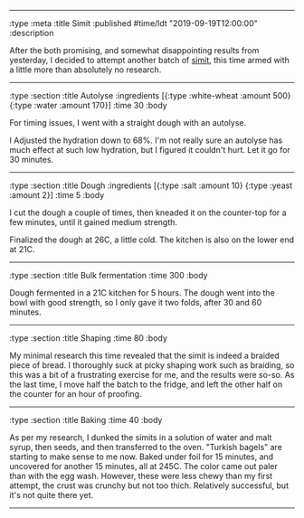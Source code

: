 --------------------------------------------------------------------------------
:type :meta
:title Simit
:published #time/ldt "2019-09-19T12:00:00"
:description

After the both promising, and somewhat disappointing results from yesterday, I
decided to attempt another batch of
[simit](https://en.wikipedia.org/wiki/Simit), this time armed with a little more
than absolutely no research.

--------------------------------------------------------------------------------
:type :section
:title Autolyse
:ingredients
[{:type :white-wheat :amount 500}
 {:type :water :amount 170}]
:time 30
:body

For timing issues, I went with a straight dough with an autolyse.

I Adjusted the hydration down to 68%. I'm not really sure an autolyse has much
effect at such low hydration, but I figured it couldn't hurt. Let it go for 30
minutes.

--------------------------------------------------------------------------------
:type :section
:title Dough
:ingredients
[{:type :salt :amount 10}
 {:type :yeast :amount 2}]
:time 5
:body

I cut the dough a couple of times, then kneaded it on the counter-top for a few
minutes, until it gained medium strength.

Finalized the dough at 26C, a little cold. The kitchen is also on the lower end
at 21C.

--------------------------------------------------------------------------------
:type :section
:title Bulk fermentation
:time 300
:body

Dough fermented in a 21C kitchen for 5 hours. The dough went into the bowl with
good strength, so I only gave it two folds, after 30 and 60 minutes.

--------------------------------------------------------------------------------
:type :section
:title Shaping
:time 80
:body

My minimal research this time revealed that the simit is indeed a braided piece
of bread. I thoroughly suck at picky shaping work such as braiding, so this was
a bit of a frustrating exercise for me, and the results were so-so. As the last
time, I move half the batch to the fridge, and left the other half on the
counter for an hour of proofing.

--------------------------------------------------------------------------------
:type :section
:title Baking
:time 40
:body

As per my research, I dunked the simits in a solution of water and malt syrup,
then seeds, and then transferred to the oven. "Turkish bagels" are starting to
make sense to me now. Baked under foil for 15 minutes, and uncovered for another
15 minutes, all at 245C. The color came out paler than with the egg wash.
However, these were less chewy than my first attempt, the crust was crunchy but
not too thich. Relatively successful, but it's not quite there yet.

--------------------------------------------------------------------------------
